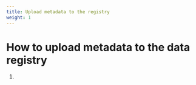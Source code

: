 ```yaml
---
title: Upload metadata to the registry
weight: 1
---
```


# How to upload metadata to the data registry

1. 